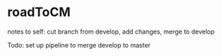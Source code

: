 # roadToCM

notes to self:
cut branch from develop, add changes, merge to develop

Todo:
set up pipeline to merge develop to master